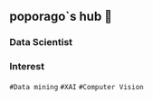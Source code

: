 ## poporago`s hub 👋

### Data Scientist

### Interest
`#Data mining`  `#XAI`  `#Computer Vision`  


<!--Table-->


<!--### Projects
|Date|Organizer|Projects|Description|
|:--:|:--:|:--:|:--:|
|`2023.09.27~10.06`|AI Connect|이미지 기반 제품 결함 탐지|Image Classification, Anomaly Detection|
|`2023.11.08~12.15`| Soteria8 & MNC|시간의 흐름에 따른 노후 인프라시설 건축물의 외관과 내부 Crack 감지|Instance Segmentation , Image Retrieval|-->










<!--
**poporago/poporago** is a ✨ _special_ ✨ repository because its `README.md` (this file) appears on your GitHub profile.

Here are some ideas to get you started:

- 🔭 I’m currently working on ...
- 🌱 I’m currently learning ...
- 👯 I’m looking to collaborate on ...
- 🤔 I’m looking for help with ...
- 💬 Ask me about ...
- 📫 How to reach me: ...
- 😄 Pronouns: ...
- ⚡ Fun fact: ...
-->

